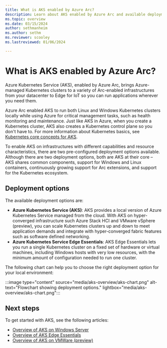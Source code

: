 ```yaml
---
title: What is AKS enabled by Azure Arc?
description: Learn about AKS enabled by Azure Arc and available deployment options.
ms.topic: overview
ms.date: 03/15/2024
author: sethmanheim
ms.author: sethm 
ms.reviewer: scooley
ms.lastreviewed: 01/06/2024

---
```


# What is AKS enabled by Azure Arc?

Azure Kubernetes Service (AKS), enabled by Azure Arc, brings Azure-managed Kubernetes clusters to a variety of Arc-enabled infrastructures from your datacenter to Edge for IoT so you can run applications wherever you need them.

Azure Arc enabled AKS to run both Linux and Windows Kubernetes clusters locally while using Azure for critical management tasks, such as health monitoring and maintenance. Just like AKS in Azure, when you create a Kubernetes cluster, AKS also creates a Kubernetes control plane so you don't have to. For more information about Kubernetes basics, see [Kubernetes core concepts for AKS](kubernetes-concepts.md).

To enable AKS on infrastructures with different capabilities and resource characteristics, there are two pre-configured deployment options available. Although there are two deployment options, both are AKS at their core – AKS shares common components, support for Windows and Linux containers, continuously growing support for Arc extensions, and support for the Kubernetes ecosystem.

## Deployment options

The available deployment options are:

- **Azure Kubernetes Service (AKS)**: AKS provides a local version of Azure Kubernetes Service managed from the cloud. With AKS on hyper-converged infrastructure such Azure Stack HCI and VMware vSphere (preview), you can scale Kubernetes clusters up and down to meet application demands and integrate with hyper-converged fabric features such as software defined networking.
- **Azure Kubernetes Service Edge Essentials**: AKS Edge Essentials lets you run a single Kubernetes cluster on a fixed set of hardware or virtual machines, including Windows hosts with very low resources, with the minimum amount of configuration needed to run one cluster.

The following chart can help you to choose the right deployment option for your local environment:

:::image type="content" source="media/aks-overview/aks-chart.png" alt-text="Flowchart showing deployment options." lightbox="media/aks-overview/aks-chart.png":::

## Next steps

To get started with AKS, see the following articles:

- [Overview of AKS on Windows Server](overview.md)
- [Overview of AKS Edge Essentials](aks-edge-overview.md)
- [Overview of AKS on VMWare (preview)](aks-vmware-overview.md)
